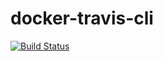 docker-travis-cli
=================

[![Build Status](https://travis-ci.org/beeglercorp/docker-travis-cli.svg?branch=master)](https://travis-ci.org/beeglercorp/docker-travis-cli)
